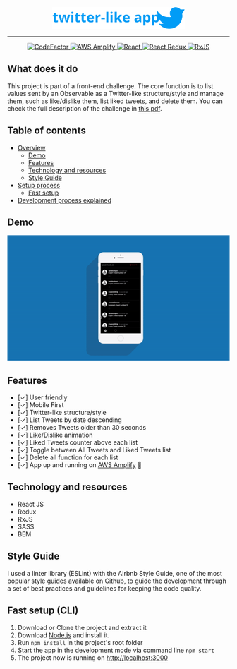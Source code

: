 <div align="center">
  <a href="https://github.com/RianTavares/pokedex" alt="Twitter-like app">
    <img width="300px" src="./src/assets/../assests/images/twitter-like-app-logo.svg">
  </a>
</div>

<hr />

<div align="center">
  <a href="https://www.codefactor.io/repository/github/riantavares/twitter-like-app">
    <img src="https://www.codefactor.io/repository/github/riantavares/twitter-like-app/badge?s=f8b7ca012a4ad4d1e4f1200c14df987b31086f50" alt="CodeFactor" />
  </a>
  <a href="https://main.d2k3vgnljt4tx7.amplifyapp.com/">
    <img src="https://img.shields.io/badge/.-deployed-green?logo=amazonaws" alt="AWS Amplify" />
  </a>
  <a href="https://github.com/facebook/react">
    <img src="https://img.shields.io/badge/.-React-%2361DAFB?logo=react" alt="React" />
  </a>
  <a href="https://react-redux.js.org/">
    <img src="https://img.shields.io/badge/.-Redux-blueviolet?logo=redux" alt="React Redux" />
  </a>
  <a href="https://rxjs.dev/">
    <img src="https://img.shields.io/badge/.-RxJS-%23B7178C?logo=reactivex" alt="RxJS" />
  </a>
</div>

## What does it do
This project is part of a front-end challenge. 
The core function is to list values sent by an Observable as a Twitter-like structure/style and manage them, such as like/dislike them, list liked tweets, and delete them. You can check the full description of the challenge in [this pdf](./src/assests/pdf/Twitter-like_application.pdf).

## Table of contents

- [Overview](#what-does-it-do)
  - [Demo](#demo)
  - [Features](#features)
  - [Technology and resources](#technology-and-resources)
  - [Style Guide](#style-guide)
- [Setup process](#fast-setup)
  - [Fast setup](#fast-setup)
- [Development process explained](docs/PROCESS.md)
  

## Demo
<div align="center"><img src="./src/assests/images/demo.gif"></div>

## Features

- [✓] User friendly
- [✓] Mobile First
- [✓] Twitter-like structure/style 
- [✓] List Tweets by date descending
- [✓] Removes Tweets older than 30 seconds
- [✓] Like/Dislike animation
- [✓] Liked Tweets counter above each list
- [✓] Toggle between All Tweets and Liked Tweets list
- [✓] Delete all function for each list
- [✓] App up and running on [AWS Amplify](https://main.d2k3vgnljt4tx7.amplifyapp.com/) 🚀

## Technology and resources
- React JS
- Redux
- RxJS
- SASS
- BEM

## Style Guide
I used a linter library (ESLint) with the Airbnb Style Guide, one of the most popular style guides available on Github, to guide the development through a set of best practices and guidelines for keeping the code quality.

## Fast setup (CLI)

1. Download or Clone the project and extract it
2. Download [Node.js](https://nodejs.org/it/) and install it.
3. Run `npm install` in the project's root folder
4. Start the app in the development mode via command line `npm start`
5. The project now is running on [http://localhost:3000](http://localhost:3000)
